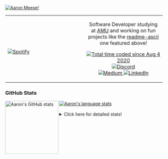 [![Aaron Meese!](https://user-images.githubusercontent.com/17814535/88975338-a2aabf00-d27f-11ea-963f-8a19608716b4.png)](https://github.com/ajmeese7/readme-ascii "README ASCII")

<!-- Modified from project here: https://github.com/novatorem/novatorem -->
<table width="100%"> 
  <tr>
  <td width="50%">
      
&nbsp; <br> [![Spotify](https://ajmeese7.vercel.app/api/spotify)](https://open.spotify.com/user/ajmeese)

  </td>
  <td width="50%">
    <p align="center">
    Software Developer studying at <a href="https://www.amu.apus.edu/">AMU</a> and working on fun 
    projects like the <a href="https://github.com/ajmeese7/readme-ascii">readme-ascii</a> one featured above!
    </p>
    <p align="center">
      <a href="https://wakatime.com/@f726891d-3b02-46cd-9b60-e8c59f9e2b14">
        <img src="https://wakatime.com/badge/user/f726891d-3b02-46cd-9b60-e8c59f9e2b14.svg" alt="Total time coded since Aug 4 2020" title="WakaTime" />
      </a>
      <a href="http://link.aaronmeese.com/discord">
        <img src="https://img.shields.io/badge/discord-ajmeese7%234835-369?style=flat-square&logo=discord&logoColor=white&color=purple" alt="Discord" title="Discord">
      </a>
      <br />
      <a href="https://link.aaronmeese.com/medium">
        <img src="https://img.shields.io/badge/medium-ajmeese7-1DB954?style=flat-square&logo=medium&logoColor=white" alt="Medium" title="Medium">
      </a>
      <a href="https://link.aaronmeese.com/linkedin">
        <img src="https://img.shields.io/badge/linkedIn-aaronmeese-1DB954?style=flat-square&logo=linkedin&logoColor=white&color=blue" alt="LinkedIn" title="LinkedIn">
      </a>
    </p>
  </td>

</table>

[//]: <> (The `&nbsp;` is to have Aphelion take up more space)

### GitHub Stats ###

<a href="https://profile-summary-for-github.com/user/ajmeese7">
  <img align="left" height="170px" src="https://github-readme-stats.vercel.app/api?username=ajmeese7&show_icons=true&line_height=27&count_private=true" alt="Aaron's GitHub stats"/>
  <img src="https://github-readme-stats.vercel.app/api/top-langs/?username=ajmeese7&hide_langs_below=5&layout=compact" alt="Aaron's language stats"/>
</a>

<br />
<br />
<details>
<summary>Click here for detailed stats!</summary>

### :zap: Recent Activity
<!--START_SECTION:activity-->
1. 💪 Opened PR [#2471](https://github.com/education/GitHubGraduation-2022/pull/2471) in [education/GitHubGraduation-2022](https://github.com/education/GitHubGraduation-2022)
2. 🗣 Commented on [#66](https://github.com/ajmeese7/spambot/issues/66) in [ajmeese7/spambot](https://github.com/ajmeese7/spambot)
3. 🗣 Commented on [#211](https://github.com/ghantoos/lshell/issues/211) in [ghantoos/lshell](https://github.com/ghantoos/lshell)
4. ❗️ Closed issue [#26](https://github.com/ajmeese7/aaronmeese.com/issues/26) in [ajmeese7/aaronmeese.com](https://github.com/ajmeese7/aaronmeese.com)
5. 🎉 Merged PR [#78](https://github.com/ajmeese7/aaronmeese.com/pull/78) in [ajmeese7/aaronmeese.com](https://github.com/ajmeese7/aaronmeese.com)
<!--END_SECTION:activity-->

### 🧐 Waka Stats
<!--START_SECTION:waka-->
![Code Time](http://img.shields.io/badge/Code%20Time-1%2C009%20hrs%202%20mins-blue)

**🐱 My GitHub Data** 

> 🏆 618 Contributions in the Year 2022
 > 
> 📦 344.2 kB Used in GitHub's Storage 
 > 
> 💼 Opted to Hire
 > 
> 📜 75 Public Repositories 
 > 
> 🔑 27 Private Repositories  
 > 
**I'm an Early 🐤** 

```text
🌞 Morning    259 commits    ██████░░░░░░░░░░░░░░░░░░░   25.12% 
🌆 Daytime    384 commits    █████████░░░░░░░░░░░░░░░░   37.25% 
🌃 Evening    375 commits    █████████░░░░░░░░░░░░░░░░   36.37% 
🌙 Night      13 commits     ░░░░░░░░░░░░░░░░░░░░░░░░░   1.26%

```
📅 **I'm Most Productive on Sunday** 

```text
Monday       117 commits    ██░░░░░░░░░░░░░░░░░░░░░░░   11.35% 
Tuesday      163 commits    ████░░░░░░░░░░░░░░░░░░░░░   15.81% 
Wednesday    123 commits    ███░░░░░░░░░░░░░░░░░░░░░░   11.93% 
Thursday     153 commits    ███░░░░░░░░░░░░░░░░░░░░░░   14.84% 
Friday       113 commits    ██░░░░░░░░░░░░░░░░░░░░░░░   10.96% 
Saturday     179 commits    ████░░░░░░░░░░░░░░░░░░░░░   17.36% 
Sunday       183 commits    ████░░░░░░░░░░░░░░░░░░░░░   17.75%

```


📊 **This Week I Spent My Time On** 

```text
⌚︎ Time Zone: America/New_York

💬 Programming Languages: 
PHP                      6 hrs 18 mins       ████████░░░░░░░░░░░░░░░░░   32.6% 
Bash                     3 hrs 58 mins       █████░░░░░░░░░░░░░░░░░░░░   20.56% 
Markdown                 2 hrs 46 mins       ███░░░░░░░░░░░░░░░░░░░░░░   14.31% 
JavaScript               1 hr 49 mins        ██░░░░░░░░░░░░░░░░░░░░░░░   9.47% 
TypeScript               1 hr 20 mins        █░░░░░░░░░░░░░░░░░░░░░░░░   6.92%

🐱‍💻 Projects: 
karameese.com            7 hrs 53 mins       ██████████░░░░░░░░░░░░░░░   40.79% 
aaronmeese.com           5 hrs 57 mins       ███████░░░░░░░░░░░░░░░░░░   30.79% 
vault                    2 hrs 24 mins       ███░░░░░░░░░░░░░░░░░░░░░░   12.45% 
meese.enterprises        1 hr 34 mins        ██░░░░░░░░░░░░░░░░░░░░░░░   8.16% 
Wordpress-XMLRPC         1 hr 8 mins         █░░░░░░░░░░░░░░░░░░░░░░░░   5.87%

```

**I Mostly Code in JavaScript** 

```text
JavaScript               32 repos            ████████████░░░░░░░░░░░░░   50.0% 
HTML                     9 repos             ███░░░░░░░░░░░░░░░░░░░░░░   14.06% 
Python                   5 repos             ██░░░░░░░░░░░░░░░░░░░░░░░   7.81% 
Java                     4 repos             █░░░░░░░░░░░░░░░░░░░░░░░░   6.25% 
CSS                      3 repos             █░░░░░░░░░░░░░░░░░░░░░░░░   4.69%

```



 Last Updated on 04/05/2022 16:08:19 UTC
<!--END_SECTION:waka-->
</details>
